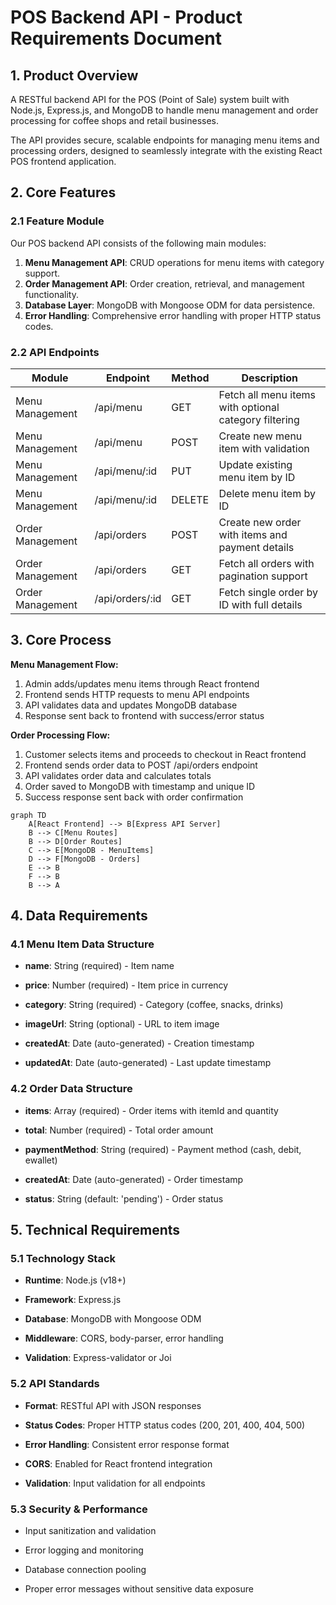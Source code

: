 # POS Backend API - Product Requirements Document

## 1. Product Overview

A RESTful backend API for the POS (Point of Sale) system built with Node.js, Express.js, and MongoDB to handle menu management and order processing for coffee shops and retail businesses.

The API provides secure, scalable endpoints for managing menu items and processing orders, designed to seamlessly integrate with the existing React POS frontend application.

## 2. Core Features

### 2.1 Feature Module

Our POS backend API consists of the following main modules:

1. **Menu Management API**: CRUD operations for menu items with category support.
2. **Order Management API**: Order creation, retrieval, and management functionality.
3. **Database Layer**: MongoDB with Mongoose ODM for data persistence.
4. **Error Handling**: Comprehensive error handling with proper HTTP status codes.

### 2.2 API Endpoints

| Module           | Endpoint        | Method | Description                                           |
| ---------------- | --------------- | ------ | ----------------------------------------------------- |
| Menu Management  | /api/menu       | GET    | Fetch all menu items with optional category filtering |
| Menu Management  | /api/menu       | POST   | Create new menu item with validation                  |
| Menu Management  | /api/menu/:id   | PUT    | Update existing menu item by ID                       |
| Menu Management  | /api/menu/:id   | DELETE | Delete menu item by ID                                |
| Order Management | /api/orders     | POST   | Create new order with items and payment details       |
| Order Management | /api/orders     | GET    | Fetch all orders with pagination support              |
| Order Management | /api/orders/:id | GET    | Fetch single order by ID with full details            |

## 3. Core Process

**Menu Management Flow:**

1. Admin adds/updates menu items through React frontend
2. Frontend sends HTTP requests to menu API endpoints
3. API validates data and updates MongoDB database
4. Response sent back to frontend with success/error status

**Order Processing Flow:**

1. Customer selects items and proceeds to checkout in React frontend
2. Frontend sends order data to POST /api/orders endpoint
3. API validates order data and calculates totals
4. Order saved to MongoDB with timestamp and unique ID
5. Success response sent back with order confirmation

```mermaid
graph TD
    A[React Frontend] --> B[Express API Server]
    B --> C[Menu Routes]
    B --> D[Order Routes]
    C --> E[MongoDB - MenuItems]
    D --> F[MongoDB - Orders]
    E --> B
    F --> B
    B --> A
```

## 4. Data Requirements

### 4.1 Menu Item Data Structure

* **name**: String (required) - Item name

* **price**: Number (required) - Item price in currency

* **category**: String (required) - Category (coffee, snacks, drinks)

* **imageUrl**: String (optional) - URL to item image

* **createdAt**: Date (auto-generated) - Creation timestamp

* **updatedAt**: Date (auto-generated) - Last update timestamp

### 4.2 Order Data Structure

* **items**: Array (required) - Order items with itemId and quantity

* **total**: Number (required) - Total order amount

* **paymentMethod**: String (required) - Payment method (cash, debit, ewallet)

* **createdAt**: Date (auto-generated) - Order timestamp

* **status**: String (default: 'pending') - Order status

## 5. Technical Requirements

### 5.1 Technology Stack

* **Runtime**: Node.js (v18+)

* **Framework**: Express.js

* **Database**: MongoDB with Mongoose ODM

* **Middleware**: CORS, body-parser, error handling

* **Validation**: Express-validator or Joi

### 5.2 API Standards

* **Format**: RESTful API with JSON responses

* **Status Codes**: Proper HTTP status codes (200, 201, 400, 404, 500)

* **Error Handling**: Consistent error response format

* **CORS**: Enabled for React frontend integration

* **Validation**: Input validation for all endpoints

### 5.3 Security & Performance

* Input sanitization and validation

* Error logging and monitoring

* Database connection pooling

* Proper error messages without sensitive data exposure

